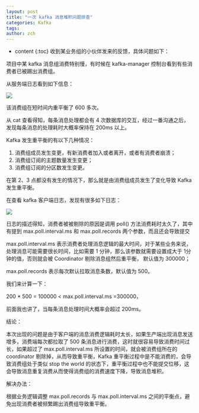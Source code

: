 ```yaml
---
layout: post
title: "一次 kafka 消息堆积问题排查"
categories: Kafka
tags: 
author: zch
---
```


* content
{:toc}
收到某业务组的小伙伴发来的反馈，具体问题如下：

项目中某 kafka 消息组消费特别慢，有时候在 kafka-manager 控制台看到有些消费者已被踢出消费组。











从服务端日志看到如下信息：

![](https://gitee.com/objcoding/md-picture/raw/master/img/20200103143908.png)

该消费组在短时间内重平衡了 600 多次。

从 cat 查看得知，每条消息处理都会有 4 次数据库的交互，经过一番沟通之后，发现每条消息的处理耗时大概率保持在 200ms 以上。

Kafka 发生重平衡的有以下几种情况：

1. 消费组成员发生变更，有新消费者加入或者离开，或者有消费者崩溃；
2. 消费组订阅的主题数量发生变更；
3. 消费组订阅的分区数发生变更。

在第 2、3 点都没有发生的情况下，那么就是由消费组成员发生了变化导致 Kafka 发生重平衡。

在查看 kafka 客户端日志，发现有很多如下日志：

![](https://gitee.com/objcoding/md-picture/raw/master/img/20200105171601.png) 

日志的描述得知，消费者被被剔除的原因是调用 poll() 方法消费耗时太久了，其中有提到 max.poll.interval.ms 和 max.poll.records 两个参数，而且还会导致提交

max.poll.interval.ms 表示消费者处理消息逻辑的最大时间，对于某些业务来说，处理消息可能需要很长时间，比如需要 1 分钟，那么该参数就需要设置成大于 1分钟的值，否则就会被 Coordinator 剔除消息组然后重平衡， 默认值为 300000；

max.poll.records 表示每次默认拉取消息条数，默认值为 500。

我们来计算一下：

200 * 500 = 100000 < max.poll.interval.ms =300000，

前面我也讲了，当每条消息处理时间大概率会超过 200ms。

结论：

本次出现的问题是由于客户端的消息消费逻辑耗时太长，如果生产端出现消息发送增多，消费端每次都拉取了 500 条消息进行消费，这时就很容易导致消费时间过长，如果超过了 max.poll.interval.ms 所设置的时间，就会被消费组所在的 coordinator 剔除掉，从而导致重平衡，Kafka 重平衡过程中是不能消费的，会导致消费组处于类似 stop the world 的状态下，重平衡过程中也不能提交位移，这会导致消息重复消费从而使得消费组的消费速度下降，导致消息堆积。

解决办法：

根据业务逻辑调整 max.poll.records 与 max.poll.interval.ms 之间的平衡点，避免出现消费者被频繁踢出消费组导致重平衡。